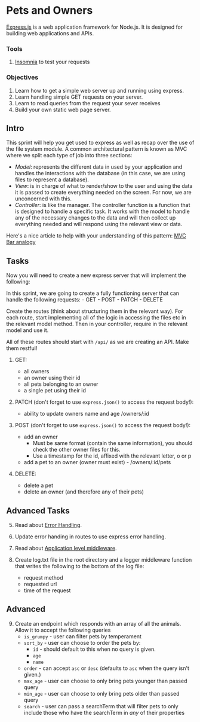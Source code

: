 # Pets and Owners

[Express.js](http://expressjs.com/) is a web application framework for Node.js. It is designed for building web applications and APIs.

### Tools

1. [Insomnia](https://insomnia.rest/download/) to test your requests

### Objectives

1. Learn how to get a simple web server up and running using express.
2. Learn handling simple GET requests on your server.
3. Learn to read queries from the request your sever receives
4. Build your own static web page server.

## Intro

This sprint will help you get used to express as well as recap over the use of the file system module. A common architectural pattern is known as MVC where we split each type of job into three sections:

- _Model_: represents the different data in used by your application and handles the interactions with the database (in this case, we are using files to represent a database).
- _View_: is in charge of what to render/show to the user and using the data it is passed to create everything needed on the screen. For now, we are unconcerned with this.
- _Controller_: is like the manager. The controller function is a function that is designed to handle a specific task. It works with the model to handle any of the necessary changes to the data and will then collect up everything needed and will respond using the relevant view or data.

Here's a nice article to help with your understanding of this pattern:
[MVC Bar analogy](https://medium.freecodecamp.org/model-view-controller-mvc-explained-through-ordering-drinks-at-the-bar-efcba6255053)

## Tasks

Now you will need to create a new express server that will implement the following:

In this sprint, we are going to create a fully functioning server that can handle the following requests: - GET - POST - PATCH - DELETE

Create the routes (think about structuring them in the relevant way). For each route, start implementing all of the logic in accessing the files etc in the relevant model method. Then in your controller, require in the relevant model and use it.

All of these routes should start with `/api/` as we are creating an API. Make them restful!

1. GET:

   - all owners
   - an owner using their id
   - all pets belonging to an owner
   - a single pet using their id

2. PATCH (don't forget to use `express.json()` to access the request body!):

   - ability to update owners name and age /owners/:id

3. POST (don't forget to use `express.json()` to access the request body!):

   - add an owner
     - Must be same format (contain the same information), you should check the other owner files for this.
     - Use a timestamp for the id, affixed with the relevant letter, o or p
   - add a pet to an owner (owner must exist) - /owners/:id/pets

4. DELETE:

   - delete a pet
   - delete an owner (and therefore any of their pets)

## Advanced Tasks

5. Read about [Error Handling](http://expressjs.com/en/guide/error-handling.html).

6. Update error handing in routes to use express error handling.

7. Read about [Application level middleware](http://expressjs.com/en/guide/using-middleware.html#middleware.application).

8. Create log.txt file in the root directory and a logger middleware function that writes the following to the bottom of the log file:

   - request method
   - requested url
   - time of the request

## Advanced

9. Create an endpoint which responds with an array of all the animals. Allow it to accept the following queries
   - `is_grumpy` - user can filter pets by temperament
   - `sort_by` - user can choose to order the pets by:
     - `id` - should default to this when no query is given.
     - `age`
     - `name`
   - `order` - can accept `asc` or `desc` (defaults to `asc` when the query isn't given.)
   - `max_age` - user can choose to only bring pets younger than passed query
   - `min_age` - user can choose to only bring pets older than passed query
   - `search` - user can pass a searchTerm that will filter pets to only include those who have the searchTerm in *any* of their properties
